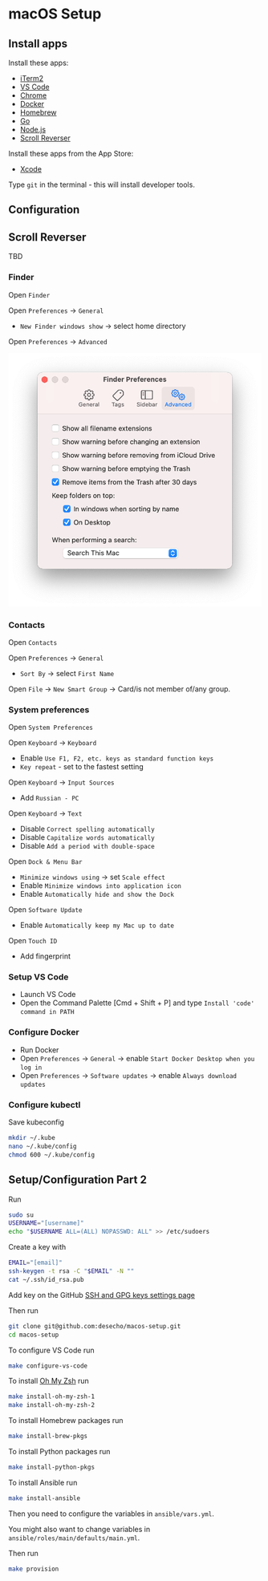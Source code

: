 # macOS Setup

## Install apps

Install these apps:

* [iTerm2](http://www.iterm2.com/)
* [VS Code](https://code.visualstudio.com/)
* [Chrome](https://www.google.com/intl/en/chrome/browser/)
* [Docker](https://docs.docker.com/engine/install/)
* [Homebrew](http://brew.sh/)
* [Go](https://go.dev/dl/)
* [Node.js](https://nodejs.org/en/)
* [Scroll Reverser](https://pilotmoon.com/scrollreverser/)

Install these apps from the App Store:

* [Xcode](https://apps.apple.com/ca/app/xcode/id497799835?mt=12)

Type `git` in the terminal - this will install developer tools.

## Configuration

## Scroll Reverser

TBD

### Finder

Open `Finder`

Open `Preferences` → `General`

* `New Finder windows show` → select home directory

Open `Preferences` → `Advanced`

![Finder preferences advanced](images/finder-preferences-advanced.png)

### Contacts

Open `Contacts`

Open `Preferences` → `General`

* `Sort By` → select `First Name`

Open `File` → `New Smart Group` → Card/is not member of/any group.

### System preferences

Open `System Preferences`

Open `Keyboard` → `Keyboard`

* Enable `Use F1, F2, etc. keys as standard function keys`
* `Key repeat` - set to the fastest setting

Open `Keyboard` → `Input Sources`

* Add `Russian - PC`

Open `Keyboard` → `Text`

* Disable `Correct spelling automatically`
* Disable `Capitalize words automatically`
* Disable `Add a period with double-space`

Open `Dock & Menu Bar`

* `Minimize windows using` → set `Scale effect`
* Enable `Minimize windows into application icon`
* Enable `Automatically hide and show the Dock`

Open `Software Update`

* Enable `Automatically keep my Mac up to date`

Open `Touch ID`

* Add fingerprint

### Setup VS Code

* Launch VS Code
* Open the Command Palette [Cmd + Shift + P] and type `Install 'code' command in PATH`

### Configure Docker

* Run Docker
* Open `Preferences` → `General` → enable `Start Docker Desktop when you log in`
* Open `Preferences` → `Software updates` → enable `Always download updates`

### Configure kubectl

Save kubeconfig

```bash
mkdir ~/.kube
nano ~/.kube/config
chmod 600 ~/.kube/config
```

## Setup/Configuration Part 2

Run

```bash
sudo su
USERNAME="[username]"
echo "$USERNAME ALL=(ALL) NOPASSWD: ALL" >> /etc/sudoers
```

Create a key with

```bash
EMAIL="[email]"
ssh-keygen -t rsa -C "$EMAIL" -N ""
cat ~/.ssh/id_rsa.pub
```

Add key on the GitHub [SSH and GPG keys settings page](https://github.com/settings/keys)

Then run

```bash
git clone git@github.com:desecho/macos-setup.git
cd macos-setup
```

To configure VS Code run

```bash
make configure-vs-code
```

To install [Oh My Zsh](https://github.com/robbyrussell/oh-my-zsh) run

```bash
make install-oh-my-zsh-1
make install-oh-my-zsh-2
```

To install Homebrew packages run

```bash
make install-brew-pkgs
```

To install Python packages run

```bash
make install-python-pkgs
```

To install Ansible run

```bash
make install-ansible
```

Then you need to configure the variables in `ansible/vars.yml`.

You might also want to change variables in `ansible/roles/main/defaults/main.yml`.

Then run

```bash
make provision
```
